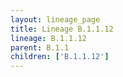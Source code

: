 ```yaml
---
layout: lineage_page
title: Lineage B.1.1.12
lineage: B.1.1.12
parent: B.1.1
children: ['B.1.1.12']
---
```

